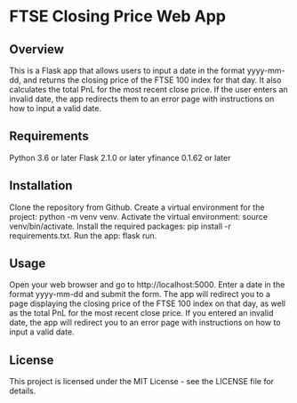 # FTSE Closing Price Web App
## Overview
This is a Flask app that allows users to input a date in the format yyyy-mm-dd, and returns the closing price of the FTSE 100 index for that day. It also calculates the total PnL for the most recent close price. If the user enters an invalid date, the app redirects them to an error page with instructions on how to input a valid date.

## Requirements
Python 3.6 or later
Flask 2.1.0 or later
yfinance 0.1.62 or later

## Installation
Clone the repository from Github.
Create a virtual environment for the project: python -m venv venv.
Activate the virtual environment: source venv/bin/activate.
Install the required packages: pip install -r requirements.txt.
Run the app: flask run.

## Usage
Open your web browser and go to http://localhost:5000.
Enter a date in the format yyyy-mm-dd and submit the form.
The app will redirect you to a page displaying the closing price of the FTSE 100 index on that day, as well as the total PnL for the most recent close price.
If you entered an invalid date, the app will redirect you to an error page with instructions on how to input a valid date.

## License
This project is licensed under the MIT License - see the LICENSE file for details.
